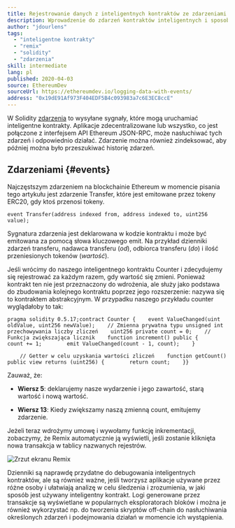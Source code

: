 ```yaml
---
title: Rejestrowanie danych z inteligentnych kontraktów ze zdarzeniami
description: Wprowadzenie do zdarzeń kontraktów inteligentnych i sposobów używania ich rejestrowania danych
author: "jdourlens"
tags:
  - "inteligentne kontrakty"
  - "remix"
  - "solidity"
  - "zdarzenia"
skill: intermediate
lang: pl
published: 2020-04-03
source: EthereumDev
sourceUrl: https://ethereumdev.io/logging-data-with-events/
address: "0x19dE91Af973F404EDF5B4c093983a7c6E3EC8ccE"
---
```


W Solidity [zdarzenia](/developers/docs/smart-contracts/anatomy/#events-and-logs) to wysyłane sygnały, które mogą uruchamiać inteligentne kontrakty. Aplikacje zdecentralizowane lub wszystko, co jest połączone z interfejsem API Ethereum JSON-RPC, może nasłuchiwać tych zdarzeń i odpowiednio działać. Zdarzenie można również zindeksować, aby później można było przeszukiwać historię zdarzeń.

## Zdarzeniami {#events}

Najczęstszym zdarzeniem na blockchainie Ethereum w momencie pisania tego artykułu jest zdarzenie Transfer, które jest emitowane przez tokeny ERC20, gdy ktoś przenosi tokeny.

```solidity
event Transfer(address indexed from, address indexed to, uint256 value);
```

Sygnatura zdarzenia jest deklarowana w kodzie kontraktu i może być emitowana za pomocą słowa kluczowego emit. Na przykład dzienniki zdarzeń transferu, nadawca transferu (<em x-id="4">od</em>), odbiorca transferu (_do_) i ilość przeniesionych tokenów (_wartość_).

Jeśli wrócimy do naszego inteligentnego kontraktu Counter i zdecydujemy się rejestrować za każdym razem, gdy wartość się zmieni. Ponieważ kontrakt ten nie jest przeznaczony do wdrożenia, ale służy jako podstawa do zbudowania kolejnego kontraktu poprzez jego rozszerzenie: nazywa się to kontraktem abstrakcyjnym. W przypadku naszego przykładu counter wyglądałoby to tak:

```solidity
pragma solidity 0.5.17;contract Counter {    event ValueChanged(uint oldValue, uint256 newValue);    // Zmienna prywatna typu unsigned int przechowywania liczby zliczeń    uint256 private count = 0;    // Funkcja zwiększająca licznik    function increment() public {        count += 1;        emit ValueChanged(count - 1, count);    }

    // Getter w celu uzyskania wartości zliczeń    function getCount() public view returns (uint256) {        return count;    }}
```

Zauważ, że:

- **Wiersz 5**: deklarujemy nasze wydarzenie i jego zawartość, starą wartość i nową wartość.

- **Wiersz 13**: Kiedy zwiększamy naszą zmienną count, emitujemy zdarzenie.

Jeżeli teraz wdrożymy umowę i wywołamy funkcję inkrementacji, zobaczymy, że Remix automatycznie ją wyświetli, jeśli zostanie kliknięta nowa transakcja w tablicy nazwanych rejestrów.

![Zrzut ekranu Remix](./remix-screenshot.png)

Dzienniki są naprawdę przydatne do debugowania inteligentnych kontraktów, ale są również ważne, jeśli tworzysz aplikacje używane przez różne osoby i ułatwiają analizę w celu śledzenia i zrozumienia, w jaki sposób jest używany inteligentny kontrakt. Logi generowane przez transakcje są wyświetlane w popularnych eksploratorach bloków i można je również wykorzystać np. do tworzenia skryptów off-chain do nasłuchiwania określonych zdarzeń i podejmowania działań w momencie ich wystąpienia.

